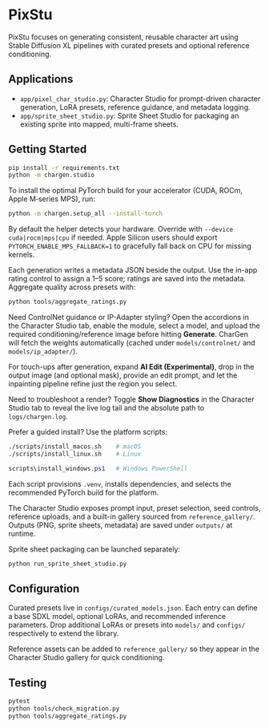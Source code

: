 # PixStu

PixStu focuses on generating consistent, reusable character art using Stable Diffusion XL pipelines with curated presets and optional reference conditioning.

## Applications

- `app/pixel_char_studio.py`: Character Studio for prompt-driven character generation, LoRA presets, reference guidance, and metadata logging.
- `app/sprite_sheet_studio.py`: Sprite Sheet Studio for packaging an existing sprite into mapped, multi-frame sheets.

## Getting Started

```bash
pip install -r requirements.txt
python -m chargen.studio
```

To install the optimal PyTorch build for your accelerator (CUDA, ROCm, Apple M‑series MPS), run:

```bash
python -m chargen.setup_all --install-torch
```

By default the helper detects your hardware. Override with `--device cuda|rocm|mps|cpu` if needed. Apple Silicon users should export `PYTORCH_ENABLE_MPS_FALLBACK=1` to gracefully fall back on CPU for missing kernels.

Each generation writes a metadata JSON beside the output. Use the in-app rating control to assign a 1–5 score; ratings are saved into the metadata. Aggregate quality across presets with:

```bash
python tools/aggregate_ratings.py
```

Need ControlNet guidance or IP-Adapter styling? Open the accordions in the Character Studio tab, enable the module, select a model, and upload the required conditioning/reference image before hitting **Generate**. CharGen will fetch the weights automatically (cached under `models/controlnet/` and `models/ip_adapter/`).

For touch-ups after generation, expand **AI Edit (Experimental)**, drop in the output image (and optional mask), provide an edit prompt, and let the inpainting pipeline refine just the region you select.

Need to troubleshoot a render? Toggle **Show Diagnostics** in the Character Studio tab to reveal the live log tail and the absolute path to `logs/chargen.log`.

Prefer a guided install? Use the platform scripts:

```bash
./scripts/install_macos.sh    # macOS
./scripts/install_linux.sh    # Linux
```

```powershell
scripts\install_windows.ps1   # Windows PowerShell
```

Each script provisions `.venv`, installs dependencies, and selects the recommended PyTorch build for the platform.

The Character Studio exposes prompt input, preset selection, seed controls, reference uploads, and a built-in gallery sourced from `reference_gallery/`. Outputs (PNG, sprite sheets, metadata) are saved under `outputs/` at runtime.

Sprite sheet packaging can be launched separately:

```bash
python run_sprite_sheet_studio.py
```

## Configuration

Curated presets live in `configs/curated_models.json`. Each entry can define a base SDXL model, optional LoRAs, and recommended inference parameters. Drop additional LoRAs or presets into `models/` and `configs/` respectively to extend the library.

Reference assets can be added to `reference_gallery/` so they appear in the Character Studio gallery for quick conditioning.

## Testing

```bash
pytest
python tools/check_migration.py
python tools/aggregate_ratings.py
```
